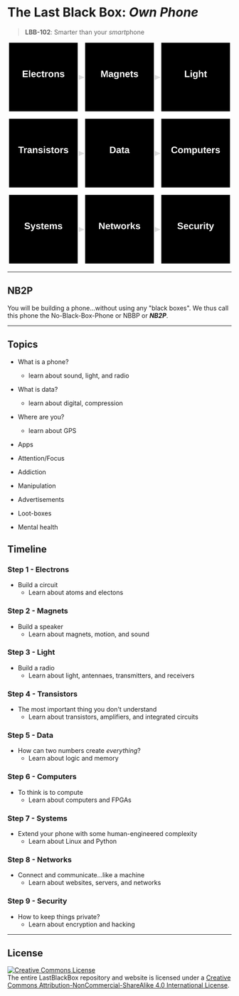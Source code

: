 # The Last Black Box: *Own Phone*

> **LBB-102**: Smarter than your *smart*phone

<p align="center">
<img src="_designs/layout/ownphone_layout.png" alt="LBB ownphone layout" width="500" height="500">
</p>

----

## NB2P

You will be building a phone...without using any "black boxes". We thus call this phone the No-Black-Box-Phone or NBBP or ***NB2P***.

----

## Topics

- What is a phone?
  - learn about sound, light, and radio
- What is data?
  - learn about digital, compression
- Where are you?
  - learn about GPS
- Apps

- Attention/Focus
- Addiction
- Manipulation
- Advertisements
- Loot-boxes
- Mental health


## Timeline

### Step 1 - Electrons

- Build a circuit
  - Learn about atoms and electons

### Step 2 - Magnets

- Build a speaker
  - Learn about magnets, motion, and sound

### Step 3 - Light

- Build a radio
  - Learn about light, antennaes, transmitters, and receivers

### Step 4 - Transistors

- The most important thing you don't understand
  - Learn about transistors, amplifiers, and integrated circuits

### Step 5 - Data

- How can two numbers create *everything*?
  - Learn about logic and memory

### Step 6 - Computers

- To think is to compute
  - Learn about computers and FPGAs

### Step 7 - Systems

- Extend your phone with some human-engineered complexity
  - Learn about Linux and Python

### Step 8 - Networks

- Connect and communicate...like a machine
  - Learn about websites, servers, and networks

### Step 9 - Security

- How to keep things private?
  - Learn about encryption and hacking

----

## License

<a rel="license" href="http://creativecommons.org/licenses/by-nc-sa/4.0/"><img alt="Creative Commons License" style="border-width:0" src="https://i.creativecommons.org/l/by-nc-sa/4.0/88x31.png" /></a><br />The entire LastBlackBox repository and website is licensed under a <a rel="license" href="http://creativecommons.org/licenses/by-nc-sa/4.0/">Creative Commons Attribution-NonCommercial-ShareAlike 4.0 International License</a>.

